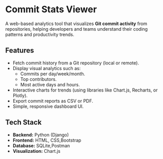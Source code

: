 # Commit Stats Viewer

A web-based analytics tool that visualizes **Git commit activity** from repositories, helping developers and teams understand their coding patterns and productivity trends.

## Features

- Fetch commit history from a Git repository (local or remote).
- Display visual analytics such as:
  - Commits per day/week/month.
  - Top contributors.
  - Most active days and hours.
- Interactive charts for trends (using libraries like Chart.js, Recharts, or Plotly).
- Export commit reports as CSV or PDF.
- Simple, responsive dashboard UI.

## Tech Stack

- **Backend:** Python (Django)  
- **Frontend:** HTML, CSS,Bootstrap  
- **Database:** SQLite,Postman  
- **Visualization:** Chart.js 
